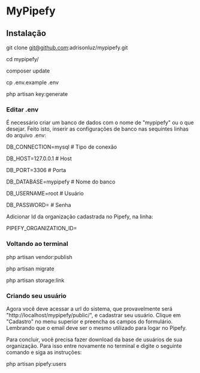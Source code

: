 # MyPipefy

## Instalação

git clone git@github.com:adrisonluz/mypipefy.git

cd mypipefy/

composer update

cp .env.example .env

php artisan key:generate


### Editar .env

É necessário criar um banco de dados com o nome de "mypipefy" ou o que desejar. Feito isto, inserir as configurações de banco nas sequintes linhas do arquivo .env:

DB_CONNECTION=mysql  	# Tipo de conexão
 
DB_HOST=127.0.0.1 		# Host

DB_PORT=3306			# Porta

DB_DATABASE=mypipefy 	# Nome do banco

DB_USERNAME=root 		# Usuário

DB_PASSWORD= 			# Senha


Adicionar Id da organização cadastrada no Pipefy, na linha:

PIPEFY_ORGANIZATION_ID=


### Voltando ao terminal

php artisan vendor:publish

php artisan migrate

php artisan storage:link


### Criando seu usuário

Agora você deve acessar a url do sistema, que provavelmente será "http://localhost/mypipefy/public/", e cadastrar seu usuário. Clique em "Cadastro" no menu superior e preencha os campos do formulário. Lembrando que o email deve ser o mesmo utilizado para logar no Pipefy.

Para concluir, você precisa fazer download da base de usuários de sua organização. Para isso entre novamente no terminal e digite o seguinte comando e siga as instruções:

php artisan pipefy:users
